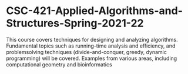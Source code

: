 # CSC-421-Applied-Algorithms-and-Structures-Spring-2021-22
This course covers techniques for designing and analyzing algorithms. Fundamental topics such as running-time analysis and efficiency, and problemsolving techniques (divide-and-conquer, greedy, dynamic programming) will be covered. Examples from various areas, including computational geometry and bioinformatics
